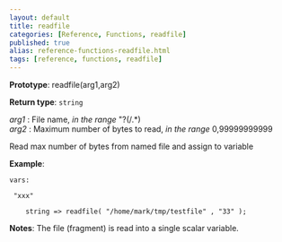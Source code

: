 ```yaml
---
layout: default
title: readfile
categories: [Reference, Functions, readfile]
published: true
alias: reference-functions-readfile.html
tags: [reference, functions, readfile]
---
```


**Prototype**: readfile(arg1,arg2) 

**Return type**: `string`

 *arg1* : File name, *in the range* "?(/.\*)   
 *arg2* : Maximum number of bytes to read, *in the range* 0,99999999999

Read max number of bytes from named file and assign to variable

**Example**:

```cf3
vars:

 "xxx"   

    string => readfile( "/home/mark/tmp/testfile" , "33" );
```

**Notes**:
The file (fragment) is read into a single scalar variable.
